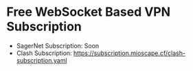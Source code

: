 # Free WebSocket Based VPN Subscription

- SagerNet Subscription: Soon
- Clash Subscription: https://subscription.mioscape.cf/clash-subscription.yaml

